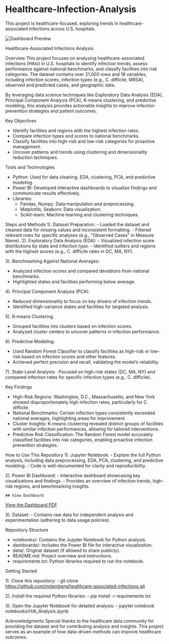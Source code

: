 # Healthcare-Infection-Analysis 
This project is healthcare-focused, exploring trends in healthcare-associated infections across U.S. hospitals. 

![Dashboard Preview](./Hospital%20Acquired%20Infections-1-preview.png)

Healthcare-Associated Infections Analysis

Overview
This project focuses on analyzing healthcare-associated infections (HAIs) in U.S. hospitals to identify infection trends, assess performance against national benchmarks, and classify facilities into risk categories. The dataset contains over 21,000 rows and 18 variables, including infection scores, infection types (e.g., C. difficile, MRSA), observed and predicted cases, and geographic data.

By leveraging data science techniques like Exploratory Data Analysis (EDA), Principal Component Analysis (PCA), K-means clustering, and predictive modeling, this analysis provides actionable insights to improve infection prevention strategies and patient outcomes.


Key Objectives
- Identify facilities and regions with the highest infection rates.
- Compare infection types and scores to national benchmarks.
- Classify facilities into high-risk and low-risk categories for proactive management.
- Uncover patterns and trends using clustering and dimensionality reduction techniques.


Tools and Technologies
- Python: Used for data cleaning, EDA, clustering, PCA, and predictive modeling.
- Power BI: Developed interactive dashboards to visualize findings and communicate results effectively.
- Libraries:
   - Pandas, Numpy: Data manipulation and preprocessing.
   - Matplotlib, Seaborn: Data visualization.
   - Scikit-learn: Machine learning and clustering techniques.

    
Steps and Methods
  1). Dataset Preparation:
    - Loaded the dataset and cleaned data for missing values and inconsistent formatting.
    - Filtered relevant rows for specific analyses (e.g., "Observed Cases" in Measure Name).
  2). Exploratory Data Analysis (EDA):
    - Visualized infection score distributions by state and infection type.
    - Identified outliers and regions with the highest scores (e.g., C. difficile rates in DC, MA, NY).


  3). Benchmarking Against National Averages:
  - Analyzed infection scores and compared deviations from national benchmarks.
  - Highlighted states and facilities performing below average.


  4). Principal Component Analysis (PCA):
  - Reduced dimensionality to focus on key drivers of infection trends.
  - Identified high-variance states and facilities for targeted analysis.


  5). K-means Clustering
  - Grouped facilities into clusters based on infection scores.
  - Analyzed cluster centers to uncover patterns in infection performance.


  6). Predictive Modeling:
  - Used Random Forest Classifier to classify facilities as high-risk or low-risk based on infection scores and other features.
  - Achieved perfect precision and recall, validating the model’s reliability.


  7). State-Level Analysis:
  -Focused on high-risk states (DC, MA, NY) and compared infection rates for specific infection types (e.g., C. difficile).

  
Key Findings
  - High-Risk Regions: Washington, D.C., Massachusetts, and New York showed disproportionately high infection rates, particularly for C. difficile.
  - National Benchmarks: Certain infection types consistently exceeded national averages, highlighting areas for improvement.
  - Cluster Insights: K-means clustering revealed distinct groups of facilities with similar infection performances, allowing for tailored interventions.
  - Predictive Risk Classification: The Random Forest model accurately classified facilities into risk categories, enabling proactive infection prevention strategies.


How to Use This Repository
  1). Jupyter Notebook:
    - Explore the full Python analysis, including data preprocessing, EDA, PCA, clustering, and predictive modeling.
    - Code is well-documented for clarity and reproducibility.


  2). Power BI Dashboard:
    - Interactive dashboard showcasing key visualizations and findings.
    - Provides an overview of infection trends, high-risk regions, and benchmarking insights.

    ## View Dashboard

   [View the Dashboard PDF](./Hospital%20Acquired%20Infections.pdf)


  3). Dataset:
    - Contains raw data for independent analysis and experimentation (adhering to data usage policies).

    
Repository Structure
  - notebooks/: Contains the Jupyter Notebook for Python analysis.
  - dashboards/: Includes the Power BI file for interactive visualization.
  - data/: Original dataset (if allowed to share publicly).
  - README.md: Project overview and instructions.
  - requirements.txt: Python libraries required to run the notebook.


Getting Started

  1). Clone this repository:
      - git clone https://github.com/mdamberg/healthcare-associated-infections.git
      
  2). Install the required Python libraries:
      - pip install -r requirements.txt
      
  3). Open the Jupyter Notebook for detailed analysis:
      - jupyter notebook notebooks/HAI_Analysis.ipynb

      
Acknowledgments
Special thanks to the healthcare data community for providing the dataset and for contributing analysis and insights. This project serves as an example of how data-driven methods can improve healthcare outcomes.
